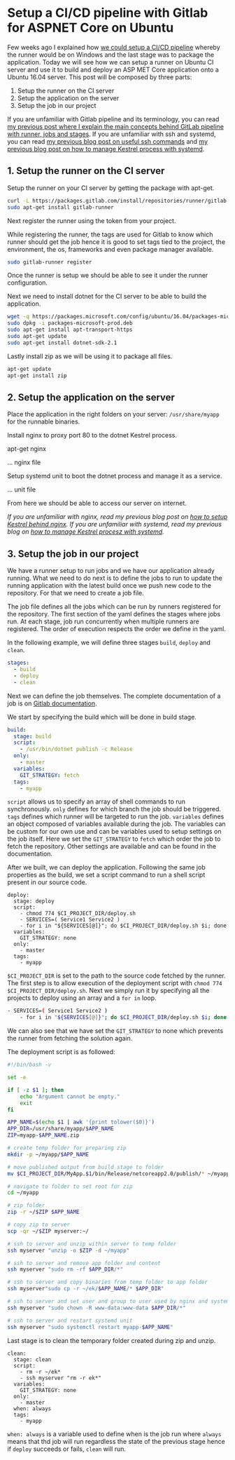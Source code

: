# Setup a CI/CD pipeline with Gitlab for ASPNET Core on Ubuntu

Few weeks ago I explained how [we could setup a CI/CD pipeline](https://kimsereyblog.blogspot.com/2017/12/how-to-setup-continuous.html?m=1) whereby the runner would be on Windows and the last stage was to package the application.
Today we will see how we can setup a runner on Ubuntu CI server and use it to build and deploy an ASP MET Core application onto a Ubuntu 16.04 server. This post will be composed by three parts:

1. Setup the runner on the CI server
2. Setup the application on the server
3. Setup the job in our project

If you are unfamiliar with Gitlab pipeline and its terminology, you can read [my previous post where I explain the main concepts behind GitLab pipeline with runner, jobs and stages](https://kimsereyblog.blogspot.com/2017/12/how-to-setup-continuous.html?m=1).
If you are unfamiliar with ssh and systemd, you can read [my previous blog post on useful ssh commands](https://kimsereyblog.blogspot.com/2018/05/useful-bash-and-friends-commands.html?m=1) and [my previous blog post on how to manage Kestrel process with systemd](https://kimsereyblog.blogspot.com/2018/05/manage-kestrel-process-with-systemd.html?m=1).

## 1. Setup the runner on the CI server

Setup the runner on your CI server by getting the package with apt-get.

```sh
curl -L https://packages.gitlab.com/install/repositories/runner/gitlab-runner/script.deb.sh | sudo bash
sudo apt-get install gitlab-runner
```

Next register the runner using the token from your project.

While registering the runner, the tags are used for Gitlab to know which runner should get the job hence it is good to set tags tied to the project, the environment, the os, frameworks and even package manager available.

```sh
sudo gitlab-runner register
```

Once the runner is setup we should be able to see it under the runner configuration.

Next we need to install dotnet for the CI server to be able to build the application.

```sh
wget -q https://packages.microsoft.com/config/ubuntu/16.04/packages-microsoft-prod.deb
sudo dpkg -i packages-microsoft-prod.deb
sudo apt-get install apt-transport-https
sudo apt-get update
sudo apt-get install dotnet-sdk-2.1
```

Lastly install zip as we will be using it to package all files.

```sh
apt-get update
apt-get install zip
```

## 2. Setup the application on the server

Place the application in the right folders on your server: `/usr/share/myapp` for the runnable binaries.

Install nginx to proxy port 80 to the dotnet Kestrel process.

apt-get nginx

... nginx file

Setup systemd unit to boot the dotnet process and manage it as a service.

... unit file

From here we should be able to access our server on internet.

_If you are unfamiliar with nginx, read my previous blog post on [how to setup Kestrel behind nginx]()._
_If you are unfamiliar with systemd, read my previous blog on [how to manage Kestrel procesz with systemd]()._

## 3. Setup the job in our project

We have a runner setup to run jobs and we have our application already running. What we need to do next is to define the jobs to run to update the running application with the latest build once we push new code to the repository. For that we need to create a job file.

The job file defines all the jobs which can be run by runners registered for the repository. The first section of the yaml defines the stages where jobs run. At each stage, job run concurrently when multiple runners are registered. The order of execution respects the order we define in the yaml.

In the following example, we will define three stages `build`, `deploy` and `clean`.

```yml
stages:
  - build
  - deploy
  - clean
```

Next we can define the job themselves. The complete documentation of a job is on [Gitlab documentation](https://docs.gitlab.com/ee/ci/yaml/).

We start by specifying the build which will be done in build stage.

```yml
build:
  stage: build
  script:
    - /usr/bin/dotnet publish -c Release
  only:
    - master
  variables:
    GIT_STRATEGY: fetch
  tags:
    - myapp
```

`script` allows us to specify an array of shell commands to run synchronously.
`only` defines for which branch the job should be triggered.
`tags` defines which runner will be targeted to run the job.
`variables` defines an object composed of variables available during the job. The variables can be custom for our own use and can be variables used to setup settings on the job itself. Here we set the `GIT_STRATEGY` to `fetch` which order the job to fetch the repository. Other settings are available and can be found in the documentation.

After we built, we can deploy the application. Following the same job properties as the build, we set a script command to run a shell script present in our source code.

```
deploy:
  stage: deploy
  script:
    - chmod 774 $CI_PROJECT_DIR/deploy.sh
    - SERVICES=( Service1 Service2 )
    - for i in "${SERVICES[@]}"; do $CI_PROJECT_DIR/deploy.sh $i; done
  variables:
    GIT_STRATEGY: none
  only:
    - master
  tags:
    - myapp
```

`$CI_PROJECT_DIR` is set to the path to the source code fetched by the runner. The first step is to allow execution of the deployment script with `chmod 774 $CI_PROJECT_DIR/deploy.sh`.
Next we simply run it by specifying all the projects to deploy using an array and a `for in` loop.

```sh
- SERVICES=( Service1 Service2 )
    - for i in "${SERVICES[@]}"; do $CI_PROJECT_DIR/deploy.sh $i; done
```

We can also see that we have set the `GIT_STRATEGY` to none which prevents the runner from fetching the solution again.

The deployment script is as followed:

```sh
#!/bin/bash -v

set -e

if [ -z $1 ]; then
    echo "Argument cannot be empty."
    exit
fi

APP_NAME=$(echo $1 | awk '{print tolower($0)}') 
APP_DIR=/usr/share/myapp/$APP_NAME
ZIP=myapp-$APP_NAME.zip

# create temp folder for preparing zip
mkdir -p ~/myapp/$APP_NAME

# move published output from build stage to folder
mv $CI_PROJECT_DIR/MyApp.$1/bin/Release/netcoreapp2.0/publish/* ~/myapp/$APP_NAME

# navigate to folder to set root for zip
cd ~/myapp

# zip folder
zip -r ~/$ZIP $APP_NAME

# copy zip to server
scp -qr ~/$ZIP myserver:~/

# ssh to server and unzip within server to temp folder
ssh myserver "unzip -o $ZIP -d ~/myapp"

# ssh to server and remove app folder and content
ssh myserver "sudo rm -rf $APP_DIR/*"

# ssh to server and copy binaries from temp folder to app folder
ssh myserver"sudo cp -r ~/ek/$APP_NAME/* $APP_DIR"

# ssh to server and set user and group to user used by nginx and systemd
ssh myserver "sudo chown -R www-data:www-data $APP_DIR/*"

# ssh to server and restart systemd unit
ssh myserver "sudo systemctl restart myapp-$APP_NAME"
```

Last stage is to clean the temporary folder created during zip and unzip.

```
clean:
  stage: clean
  script:
    - rm -r ~/ek*
    - ssh myserver "rm -r ek*"
  variables:
    GIT_STRATEGY: none
  only:
    - master
  when: always
  tags:
    - myapp
```

`when: always` is a variable used to define when is the job run where `always` means that thd job will run regardless the state of the previous stage hence if `deploy` succeeds or fails, `clean` will run.
